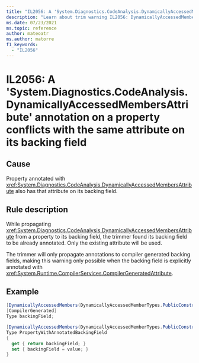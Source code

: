 ```yaml
---
title: "IL2056: A 'System.Diagnostics.CodeAnalysis.DynamicallyAccessedMembersAttribute' annotation on a property conflicts with the same attribute on its backing field"
description: "Learn about trim warning IL2056: DynamicallyAccessedMembersPropertyConflictsBackingField"
ms.date: 07/23/2021
ms.topic: reference
author: mateoatr
ms.author: matorre
f1_keywords:
  - "IL2056"
---
```

# IL2056: A 'System.Diagnostics.CodeAnalysis.DynamicallyAccessedMembersAttribute' annotation on a property conflicts with the same attribute on its backing field

## Cause

Property annotated with <xref:System.Diagnostics.CodeAnalysis.DynamicallyAccessedMembersAttribute> also has that attribute on its backing field.

## Rule description

While propagating <xref:System.Diagnostics.CodeAnalysis.DynamicallyAccessedMembersAttribute> from a property to its backing field, the trimmer
found its backing field to be already annotated. Only the existing attribute will be used.

The trimmer will only propagate annotations to compiler generated backing fields, making this warning only possible when the backing field is
explicitly annotated with <xref:System.Runtime.CompilerServices.CompilerGeneratedAttribute>.

## Example

```C#
[DynamicallyAccessedMembers(DynamicallyAccessedMemberTypes.PublicConstructors)]
[CompilerGenerated]
Type backingField;

[DynamicallyAccessedMembers(DynamicallyAccessedMemberTypes.PublicConstructors)]
Type PropertyWithAnnotatedBackingField
{
  get { return backingField; }
  set { backingField = value; }
}
```
